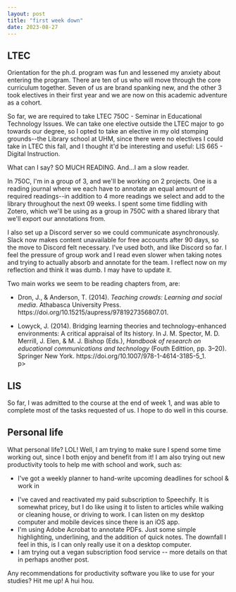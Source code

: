 ```yaml
---
layout: post
title: "first week down"
date: 2023-08-27
---
```


<h2>LTEC</H2>
Orientation for the ph.d. program was fun and lessened my anxiety about entering the program. There are ten of us who will move through the core curriculum together. Seven of us are brand spanking new, and the other 3 took electives in their first year and we are now on this academic adventure as a cohort. 

So far, we are required to take LTEC 750C - Seminar in Educational Technology Issues. We can take one elective outside the LTEC major to go towards our degree, so I opted to take an elective in my old stomping grounds--the Library school at UHM, since there were no electives I could take in LTEC this fall, and I thought it'd be interesting and useful: LIS 665 - Digital Instruction. 

What can I say? SO MUCH READING. And...I am a slow reader. 

In 750C, I'm in a group of 3, and we'll be working on 2 projects. One is a reading journal where we each have to annotate an equal amount of required readings--in addition to 4 more readings we select and add to the library throughout the next 09 weeks. I spent some time fiddling with Zotero, which we'll be using as a group in 750C with a shared library that we'll export our annotations from. 

I also set up a Discord server so we could communicate asynchronously. Slack now makes content unavailable for free accounts after 90 days, so the move to Discord felt necessary. I've used both, and like Discord so far. I feel the pressure of group work and I read even slower when taking notes and trying to actually absorb and annotate for the team. I reflect now on my reflection and think it was dumb. I may have to update it. 

Two main works we seem to be reading chapters from, are: 
<ul><li><p>
Dron, J., & Anderson, T. (2014). <i>Teaching crowds: Learning and social media</i>. Athabasca University Press. https://doi.org/10.15215/aupress/9781927356807.01. </li>
<li>Lowyck, J. (2014). Bridging learning theories and technology-enhanced environments: A critical appraisal of Its history. In J. M. Spector, M. D. Merrill, J. Elen, & M. J. Bishop (Eds.), <i>Handbook of research on educational communications and technology</i> (Fouth Edittion, pp. 3–20). Springer New York. https://doi.org/10.1007/978-1-4614-3185-5_1.</li>p></li>
</ul>
<h2>LIS</h2>
So far, I was admitted to the course at the end of week 1, and was able to complete most of the tasks requested of us. I hope to do well in this course. 
<h2>Personal life</h2>
What personal life? LOL! Well, I am trying to make sure I spend some time working out, since I both enjoy and benefit from it! I am also trying out new productivity tools to help me with school and work, such as: 
<ul>
<li><p>I've got a weekly planner to hand-write upcoming deadlines for school & work in</li>
<li>I've caved and reactivated my paid subscription to Speechify. It is somewhat pricey, but I do like using it to listen to articles while walking or cleaning house, or driving to work. I can listen on my desktop computer and mobile devices since there is an iOS app.</li>
<li>I'm using Adobe Acrobat to annotate PDFs. Just some simple highlighting, underlining, and the addition of quick notes. The downfall I feel in this, is I can only really use it on a desktop computer.</li> 
<li>I am trying out a vegan subscription food service -- more details on that in perhaps another post.</p></li>
</ul>
Any recommendations for productivity software you like to use for your studies? Hit me up! 
A hui hou. 
